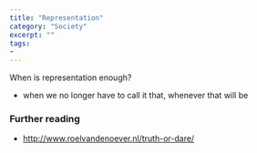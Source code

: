 ```yaml
---
title: "Representation"
category: "Society"
excerpt: ""
tags:
- 
---
```

When is representation enough?
- when we no longer have to call it that, whenever that will be


### Further reading 
- http://www.roelvandenoever.nl/truth-or-dare/